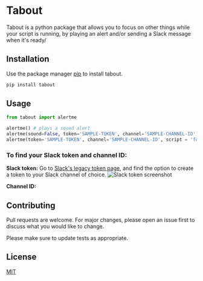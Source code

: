 # Tabout

Tabout is a python package that allows you to focus on other things while your script is running, by playing an alert and/or sending a Slack message when it's ready/

## Installation

Use the package manager [pip](https://pip.pypa.io/en/stable/) to install tabout.

```bash
pip install tabout
```

## Usage

```python
from tabout import alertme

alertme() # plays a sound alert
alertme(sound=False, token='SAMPLE-TOKEN', channel='SAMPLE-CHANNEL-ID') # sends a Slack message to the channel chosen
alertme(token='SAMPLE-TOKEN', channel='SAMPLE-CHANNEL-ID', script = 'foobar.py') # plays a sound and sends a Slack message with notice of script used
```
### To find your Slack token and channel ID:
**Slack token:** Go to [Slack's legacy token page](https://api.slack.com/custom-integrations/legacy-tokens), and find the option to create a token to your Slack channel of choice.
![Slack token screenshot](/tabout/tutorial/tabout_slack_token.png?raw=true "Optional Title")


**Channel ID:** 


## Contributing
Pull requests are welcome. For major changes, please open an issue first to discuss what you would like to change.

Please make sure to update tests as appropriate.

## License
[MIT](https://choosealicense.com/licenses/mit/)

